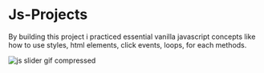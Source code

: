# Js-Projects

By building this project i practiced essential vanilla javascript concepts like how to use styles, html elements, click events, loops, for each methods.

![js slider gif compressed](https://user-images.githubusercontent.com/45584722/201274061-b7231aeb-7259-472f-945d-ce039871545f.gif)
